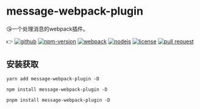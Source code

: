# message-webpack-plugin

:kissing_heart:一个处理消息的webpack插件。

:point_right:
[![github](https://img.shields.io/github/release-date/imccode/message-webpack-plugin.svg)](https://github.com/imccode/message-webpack-plugin/releases)
[![npm-version](https://img.shields.io/npm/v/message-webpack-plugin.svg)](https://www.npmjs.com/package/message-webpack-plugin)
[![webpack](https://img.shields.io/badge/webpack-%3E%20%3D%204.0.0-blue.svg)](https://webpack.js.org/)
[![nodejs](https://img.shields.io/badge/node-%3E%20%3D%2010.0.0-blue.svg)](https://nodejs.org/)
[![license](https://img.shields.io/npm/l/message-webpack-plugin.svg)](https://www.npmjs.com/package/message-webpack-plugin)
[![pull request](https://img.shields.io/badge/PRs-welcome-green.svg)](https://github.com/imccode/message-webpack-plugin/pulls)

## 安装获取

```shell
yarn add message-webpack-plugin -D

npm install message-webpack-plugin -D

pnpm install message-webpack-plugin -D
```
